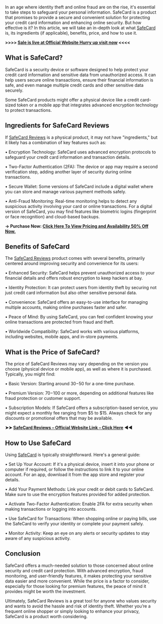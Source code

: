 In an age where identity theft and online fraud are on the rise, it's essential to take steps to safeguard your personal information. SafeCard is a product that promises to provide a secure and convenient solution for protecting your credit card information and enhancing online security. But how effective is it? In this article, we will take an in-depth look at what [SafeCard](https://safecardreviews.omeka.net/) is, its ingredients (if applicable), benefits, price, and how to use it.

**>>>> [Sale is live at Official Website Hurry up visit now](https://www.topofferlink.com/7KPG9DL/F3M126K/?sub5=dnb) <<<<**

## What is SafeCard?
SafeCard is a security device or software designed to help protect your credit card information and sensitive data from unauthorized access. It can help users secure online transactions, ensure their financial information is safe, and even manage multiple credit cards and other sensitive data securely.

Some SafeCard products might offer a physical device like a credit card-sized token or a mobile app that integrates advanced encryption technology to protect transactions.

## Ingredients for SafeCard Reviews
If [SafeCard Reviews](https://safecardreviews.omeka.net/) is a physical product, it may not have "ingredients," but it likely has a combination of key features such as:

•	Encryption Technology: SafeCard uses advanced encryption protocols to safeguard your credit card information and transaction details.

•	Two-Factor Authentication (2FA): The device or app may require a second verification step, adding another layer of security during online transactions.

•	Secure Wallet: Some versions of SafeCard include a digital wallet where you can store and manage various payment methods safely.

•	Anti-Fraud Monitoring: Real-time monitoring helps to detect any suspicious activity involving your card or online transactions.
For a digital version of SafeCard, you may find features like biometric logins (fingerprint or face recognition) and cloud-based backups.

**→ Purchase Now: [Click Here To View Pricing and Availability 50% Off Now.](https://www.topofferlink.com/7KPG9DL/F3M126K/?sub5=dnb)**

## Benefits of SafeCard
The [SafeCard Reviews](https://safe-card.blogspot.com/2025/02/safecard-official-site.html) product comes with several benefits, primarily centered around improving security and convenience for its users:

•	Enhanced Security: SafeCard helps prevent unauthorized access to your financial details and offers robust encryption to keep hackers at bay.

•	Identity Protection: It can protect users from identity theft by securing not just credit card information but also other sensitive personal data.

•	Convenience: SafeCard offers an easy-to-use interface for managing multiple accounts, making online purchases faster and safer.

•	Peace of Mind: By using SafeCard, you can feel confident knowing your online transactions are protected from fraud and theft.

•	Worldwide Compatibility: SafeCard works with various platforms, including websites, mobile apps, and in-store payments.

## What is the Price of SafeCard?
The price of SafeCard Reviews may vary depending on the version you choose (physical device or mobile app), as well as where it is purchased. Typically, you might find:

•	Basic Version: Starting around $30-$50 for a one-time purchase.

•	Premium Version: $70-$100 or more, depending on additional features like fraud protection or customer support.

•	Subscription Models: If SafeCard offers a subscription-based service, you might expect a monthly fee ranging from $5 to $15.
Always check for any discounts or promotional offers that may be available.

**➤➤ [SafeCard Reviews – Official Website Link – Click Here](https://www.topofferlink.com/7KPG9DL/F3M126K/?sub5=dnb) ◀◀**

## How to Use SafeCard
Using [SafeCard](https://www.facebook.com/SafeCard.Reviews.Official/) is typically straightforward. Here's a general guide:

•	Set Up Your Account: If it's a physical device, insert it into your phone or computer if required, or follow the instructions to link it to your online account. For an app, download it from the app store and register your details.

•	Add Your Payment Methods: Link your credit or debit cards to SafeCard. Make sure to use the encryption features provided for added protection.

•	Activate Two-Factor Authentication: Enable 2FA for extra security when making transactions or logging into accounts.

•	Use SafeCard for Transactions: When shopping online or paying bills, use the SafeCard to verify your identity or complete your payment safely.

•	Monitor Activity: Keep an eye on any alerts or security updates to stay aware of any suspicious activity.

## Conclusion
SafeCard offers a much-needed solution to those concerned about online security and credit card protection. With advanced encryption, fraud monitoring, and user-friendly features, it makes protecting your sensitive data easier and more convenient. While the price is a factor to consider, especially for those looking for premium features, the peace of mind it provides might be worth the investment.

Ultimately, SafeCard Reviews is a great tool for anyone who values security and wants to avoid the hassle and risk of identity theft. Whether you’re a frequent online shopper or simply looking to enhance your privacy, SafeCard is a product worth considering.
